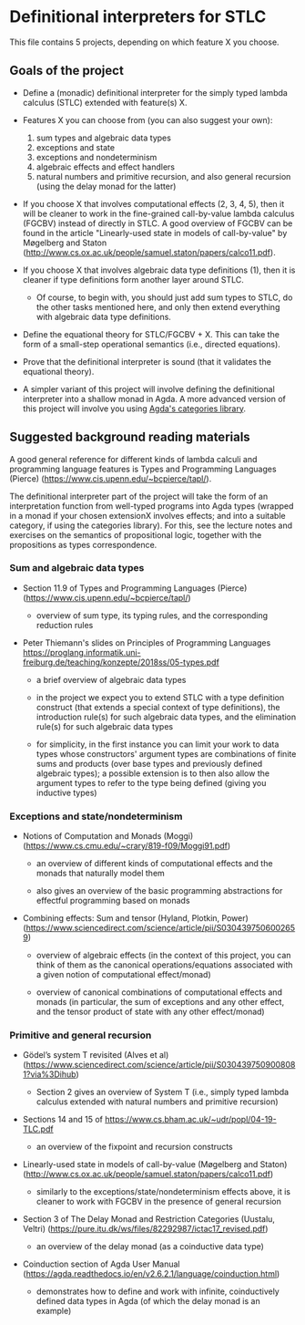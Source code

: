 # Definitional interpreters for STLC

This file contains 5 projects, depending on which feature X you choose.

## Goals of the project

* Define a (monadic) definitional interpreter for the simply typed
  lambda calculus (STLC) extended with feature(s) X.

* Features X you can choose from (you can also suggest your own):
  1. sum types and algebraic data types
  2. exceptions and state
  3. exceptions and nondeterminism
  4. algebraic effects and effect handlers
  5. natural numbers and primitive recursion, and
     also general recursion (using the delay monad for the latter)

* If you choose X that involves computational effects (2, 3, 4, 5),
  then it will be cleaner to work in the fine-grained call-by-value
  lambda calculus (FGCBV) instead of directly in STLC. A good overview
  of FGCBV can be found in the article "Linearly-used state in models
  of call-by-value" by Møgelberg and Staton
  (http://www.cs.ox.ac.uk/people/samuel.staton/papers/calco11.pdf).

* If you choose X that involves algebraic data type definitions (1), then
  it is cleaner if type definitions form another layer around STLC.

  - Of course, to begin with, you should just add sum types to STLC, 
    do the other tasks mentioned here, and only then extend everything
    with algebraic data type definitions.

* Define the equational theory for STLC/FGCBV + X. This can take the form
  of a small-step operational semantics (i.e., directed equations).

* Prove that the definitional interpreter is sound (that it validates
  the equational theory).

* A simpler variant of this project will involve defining the
  definitional interpreter into a shallow monad in Agda. A more
  advanced version of this project will involve you using
  [Agda's categories library](https://github.com/agda/agda-categories).

## Suggested background reading materials

A good general reference for different kinds of lambda calculi and
programming language features is Types and Programming Languages
(Pierce) (https://www.cis.upenn.edu/~bcpierce/tapl/).

The definitional interpreter part of the project will take the form of
an interpretation function from well-typed programs into Agda types
(wrapped in a monad if your chosen extensionX involves effects; and
into a suitable category, if using the categories library). For this,
see the lecture notes and exercises on the semantics of propositional
logic, together with the propositions as types correspondence.

### Sum and algebraic data types

* Section 11.9 of Types and Programming Languages (Pierce)
  (https://www.cis.upenn.edu/~bcpierce/tapl/)

  - overview of sum type, its typing rules, and the corresponding
    reduction rules

* Peter Thiemann's slides on Principles of Programming Languages
  https://proglang.informatik.uni-freiburg.de/teaching/konzepte/2018ss/05-types.pdf 

  - a brief overview of algebraic data types

  - in the project we expect you to extend STLC with a type definition
    construct (that extends a special context of type definitions),
    the introduction rule(s) for such algebraic data types, and the
    elimination rule(s) for such algebraic data types

  - for simplicity, in the first instance you can limit your work to
    data types whose constructors' argument types are combinations of
    finite sums and products (over base types and previously defined
    algebraic types); a possible extension is to then also allow the
    argument types to refer to the type being defined (giving you
    inductive types)

### Exceptions and state/nondeterminism

* Notions of Computation and Monads (Moggi)
  (https://www.cs.cmu.edu/~crary/819-f09/Moggi91.pdf)

  - an overview of different kinds of computational effects and
    the monads that naturally model them

  - also gives an overview of the basic programming abstractions
    for effectful programming based on monads

* Combining effects: Sum and tensor (Hyland, Plotkin, Power)
  (https://www.sciencedirect.com/science/article/pii/S0304397506002659)

  - overview of algebraic effects (in the context of this project,
    you can think of them as the canonical operations/equations
    associated with a given notion of computational effect/monad)
  
  - overview of canonical combinations of computational effects and
    monads (in particular, the sum of exceptions and any other effect,
    and the tensor product of state with any other effect/monad)

### Primitive and general recursion

* Gödel’s system T revisited (Alves et al) 
  (https://www.sciencedirect.com/science/article/pii/S0304397509008081?via%3Dihub)

  - Section 2 gives an overview of System T (i.e., simply typed lambda
    calculus extended with natural numbers and primitive recursion)

* Sections 14 and 15 of https://www.cs.bham.ac.uk/~udr/popl/04-19-TLC.pdf

  - an overview of the fixpoint and recursion constructs

* Linearly-used state in models of call-by-value (Møgelberg and Staton)
  (http://www.cs.ox.ac.uk/people/samuel.staton/papers/calco11.pdf)
  
  - similarly to the exceptions/state/nondeterminism effects above, it
    is cleaner to work with FGCBV in the presence of general recursion

* Section 3 of The Delay Monad and Restriction Categories (Uustalu,
  Veltri) (https://pure.itu.dk/ws/files/82292987/ictac17_revised.pdf)

  - an overview of the delay monad (as a coinductive data type)

* Coinduction section of Agda User Manual
  (https://agda.readthedocs.io/en/v2.6.2.1/language/coinduction.html)

  - demonstrates how to define and work with infinite, coinductively
    defined data types in Agda (of which the delay monad is an example)
